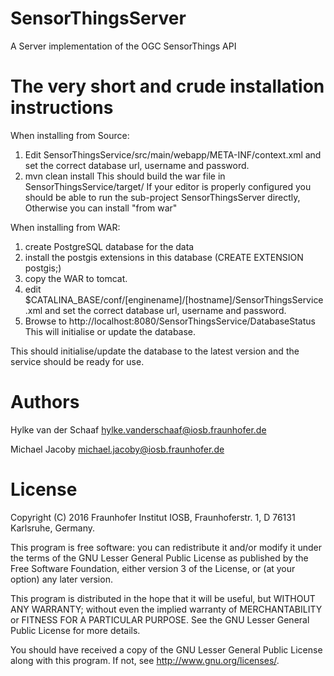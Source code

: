 # SensorThingsServer
A Server implementation of the OGC SensorThings API

# The very short and crude installation instructions

When installing from Source:
1. Edit SensorThingsService/src/main/webapp/META-INF/context.xml
   and set the correct database url, username and password.
2. mvn clean install
   This should build the war file in SensorThingsService/target/
   If your editor is properly configured you should be able to run the sub-project SensorThingsServer directly,
   Otherwise you can install "from war"

When installing from WAR:
1. create PostgreSQL database for the data
2. install the postgis extensions in this database (CREATE EXTENSION postgis;)
3. copy the WAR to tomcat.
4. edit $CATALINA_BASE/conf/[enginename]/[hostname]/SensorThingsService.xml
   and set the correct database url, username and password.
5. Browse to http://localhost:8080/SensorThingsService/DatabaseStatus
   This will initialise or update the database.

This should initialise/update the database to the latest version and the service
should be ready for use.


# Authors

Hylke van der Schaaf
hylke.vanderschaaf@iosb.fraunhofer.de

Michael Jacoby
michael.jacoby@iosb.fraunhofer.de


# License

Copyright (C) 2016 Fraunhofer Institut IOSB, Fraunhoferstr. 1, D 76131
Karlsruhe, Germany.

This program is free software: you can redistribute it and/or modify
it under the terms of the GNU Lesser General Public License as published by
the Free Software Foundation, either version 3 of the License, or
(at your option) any later version.

This program is distributed in the hope that it will be useful,
but WITHOUT ANY WARRANTY; without even the implied warranty of
MERCHANTABILITY or FITNESS FOR A PARTICULAR PURPOSE.  See the
GNU Lesser General Public License for more details.

You should have received a copy of the GNU Lesser General Public License
along with this program.  If not, see <http://www.gnu.org/licenses/>.


